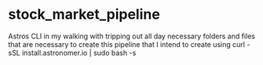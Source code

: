 # stock_market_pipeline


Astros CLI in my walking with tripping out all day necessary folders and files that are necessary to create this pipeline that I intend to create using curl -sSL install.astronomer.io | sudo bash -s